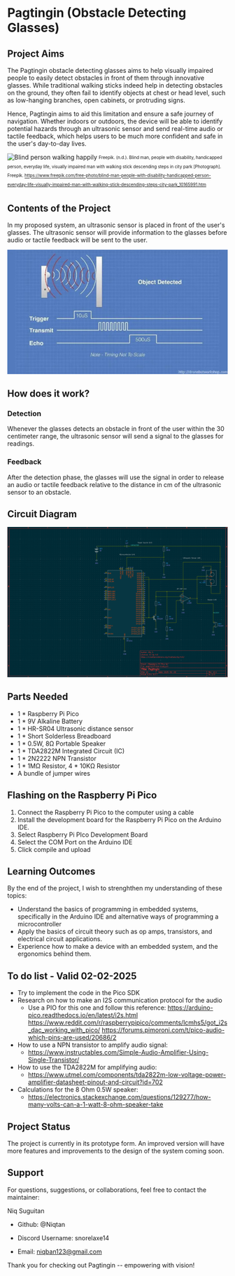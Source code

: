
# Pagtingin (Obstacle Detecting Glasses)

## Project Aims

The Pagtingin obstacle detecting glasses aims to help visually impaired people to easily detect obstacles in front of them through innovative glasses. While traditional walking sticks indeed help in detecting obstacles on the ground, they often fail to identify objects at chest or head level, such as low-hanging branches, open cabinets, or protruding signs. 

Hence, Pagtingin aims to aid this limitation and ensure a safe journey of navigation. Whether indoors or outdoors, the device will be able to identify potential hazards through an ultrasonic sensor and send real-time audio or tactile feedback, which helps users to be much more confident and safe in the user's day-to-day lives.

![Blind person walking happily](https://github.com/Niqtan/Pagtingin/blob/main/blind-man-people-with-disability-handicapped-person-everyday-life-visually-impaired-man-with-walking-stick-descending-steps-city-park.jpg)
<sub><sup>Freepik. (n.d.). Blind man, people with disability, handicapped person, everyday life, visually impaired man with walking stick descending steps in city park [Photograph]. Freepik. https://www.freepik.com/free-photo/blind-man-people-with-disability-handicapped-person-everyday-life-visually-impaired-man-with-walking-stick-descending-steps-city-park_10165991.htm</sup></sub>

## Contents of the Project

In my proposed system, an ultrasonic sensor is placed in front of the user's glasses. The ultrasonic sensor will provide information to the glasses before audio or tactile feedback will be sent to the user.

![Ultrasonic sensor detection](https://github.com/Niqtan/Pagtingin/blob/main/download.jpeg)

## How does it work?

### Detection
Whenever the glasses detects an obstacle in front of the user within the 30 centimeter range, the ultrasonic sensor will send a signal to the glasses for readings.

### Feedback
After the detection phase, the glasses will use the signal in order to release an audio or tactile feedback relative to the distance in cm of the ultrasonic sensor to an obstacle.

## Circuit Diagram
![KiCad circuit diagram](https://github.com/Niqtan/Pagtingin/blob/main/Screenshot%202025-01-28%20172207.png)

## Parts Needed
- 1 * Raspberry Pi Pico 
- 1 * 9V Alkaline Battery
- 1 * HR-SR04 Ultrasonic distance sensor
- 1 * Short Solderless Breadboard
- 1 * 0.5W, 8Ω Portable Speaker
- 1 * TDA2822M Integrated Circuit (IC)
- 1 * 2N2222 NPN Transistor
- 1 * 1MΩ Resistor, 4 * 10KΩ Resistor  
- A bundle of jumper wires


## Flashing on the Raspberry Pi Pico
1.  Connect the Raspberry Pi Pico to the computer using a cable
2.  Install the development board for the Raspberry Pi Pico on the Arduino IDE.
3.  Select Raspberry Pi PIco Development Board 
4. Select the COM Port on the Arduino IDE
5. Click compile and upload

## Learning Outcomes

By the end of the project, I wish to strenghthen my understanding of these topics:

- Understand the basics of programming in embedded systems, specifically in the Arduino IDE and alternative ways of programming a microcontroller
- Apply the basics of circuit theory such as op amps, transistors, and electrical circuit applications.
- Experience how to make a device with an embedded system, and the ergonomics behind them.

## To do list - Valid 02-02-2025
- Try to implement the code in the Pico SDK
- Research on how to make an I2S communication protocol for the audio
    - Use a PIO for this one and follow this reference:
    https://arduino-pico.readthedocs.io/en/latest/i2s.html
    https://www.reddit.com/r/raspberrypipico/comments/lcmhs5/got_i2s_dac_working_with_pico/
    https://forums.pimoroni.com/t/pico-audio-which-pins-are-used/20686/2
- How to use a NPN transistor to amplify audio signal:
    - https://www.instructables.com/Simple-Audio-Amplifier-Using-Single-Transistor/
- How to use the TDA2822M for amplifying audio:
    - https://www.utmel.com/components/tda2822m-low-voltage-power-amplifier-datasheet-pinout-and-circuit?id=702
- Calculations for the 8 Ohm 0.5W speaker:
    - https://electronics.stackexchange.com/questions/129277/how-many-volts-can-a-1-watt-8-ohm-speaker-take



## Project Status
The project is currently in its prototype form. An improved version will have more features and improvements to the design of the system coming soon. 

## Support

For questions, suggestions, or collaborations, feel free to contact the maintainer:

Niq Suguitan

- Github: @Niqtan

- Discord Username: snorelaxe14

- Email: niqban123@gmail.com

Thank you for checking out Pagtingin -- empowering with vision!

